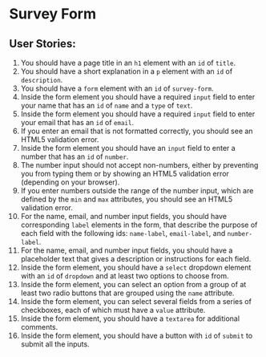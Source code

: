 # Survey Form
## User Stories:
1. You should have a page title in an `h1` element with an `id` of `title`.
2. You should have a short explanation in a `p` element with an `id` of `description`.
3. You should have a `form` element with an `id` of `survey-form`.
4. Inside the form element you should have a required `input` field to enter your name that has an `id` of `name` and a `type` of `text`.
5. Inside the form element you should have a required `input` field to enter your email that has an `id` of `email`.
6. If you enter an email that is not formatted correctly, you should see an HTML5 validation error.
7. Inside the form element you should have an `input` field to enter a number that has an `id` of `number`.
8. The number input should not accept non-numbers, either by preventing you from typing them or by showing an HTML5 validation error (depending on your browser).
9. If you enter numbers outside the range of the number input, which are defined by the `min` and `max` attributes, you should see an HTML5 validation error.
10. For the name, email, and number input fields, you should have corresponding `label` elements in the form, that describe the purpose of each field with the following ids: `name-label`, `email-label`, and `number-label`.
11. For the name, email, and number input fields, you should have a placeholder text that gives a description or instructions for each field.
12. Inside the form element, you should have a `select` dropdown element with an `id` of `dropdown` and at least two options to choose from.
13. Inside the form element, you can select an option from a group of at least two radio buttons that are grouped using the `name` attribute.
14. Inside the form element, you can select several fields from a series of checkboxes, each of which must have a `value` attribute.
15. Inside the form element, you should have a `textarea` for additional comments.
16. Inside the form element, you should have a button with `id` of `submit` to submit all the inputs.